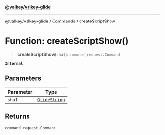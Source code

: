 [**@valkey/valkey-glide**](../../README.md)

***

[@valkey/valkey-glide](../../modules.md) / [Commands](../README.md) / createScriptShow

# Function: createScriptShow()

> **createScriptShow**(`sha1`): `command_request.Command`

**`Internal`**

## Parameters

| Parameter | Type |
| ------ | ------ |
| `sha1` | [`GlideString`](../../BaseClient/type-aliases/GlideString.md) |

## Returns

`command_request.Command`
